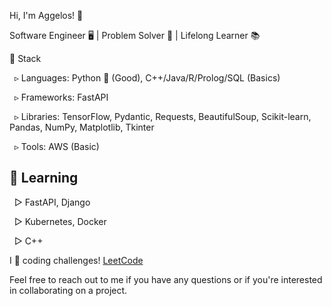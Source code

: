 Hi, I'm Aggelos! 👋

Software Engineer 🖥️ | Problem Solver 🧩 | Lifelong Learner 📚

🔧 Stack

&nbsp; ▹ Languages: Python 🐍 (Good), C++/Java/R/Prolog/SQL (Basics)
  
&nbsp; ▹ Frameworks: FastAPI
  
&nbsp; ▹ Libraries: TensorFlow, Pydantic, Requests, BeautifulSoup, Scikit-learn, Pandas, NumPy, Matplotlib, Tkinter
  
&nbsp; ▹ Tools: AWS (Basic)

## 🌱 Learning

&nbsp; ▻ FastAPI, Django
  
&nbsp; ▻ Kubernetes, Docker

&nbsp; ▻ C++


I 💙 coding challenges! <a href="https://leetcode.com/papaggalos/">LeetCode</a>

Feel free to reach out to me if you have any questions or if you're interested in collaborating on a project.
